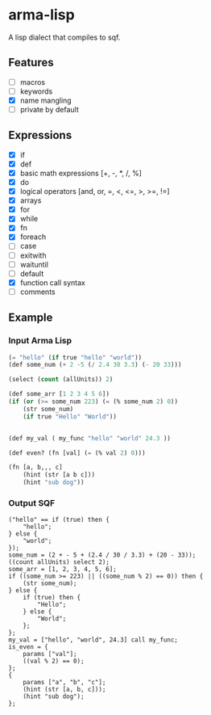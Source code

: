 # arma-lisp

A lisp dialect that compiles to sqf.

## Features
- [ ] macros
- [ ] keywords
- [x] name mangling
- [ ] private by default

## Expressions
- [x] if 
- [x] def
- [x] basic math expressions [+, -, *, /, %]
- [x] do 
- [x] logical operators [and, or, =, <, <=, >, >=, !=]
- [x] arrays
- [x] for
- [x] while
- [x] fn
- [x] foreach
- [ ] case
- [ ] exitwith
- [ ] waituntil
- [ ] default
- [x] function call syntax
- [ ] comments

## Example

### Input Arma Lisp

```lisp
(= "hello" (if true "hello" "world"))
(def some_num (+ 2 -5 (/ 2.4 30 3.3) (- 20 33)))

(select (count (allUnits)) 2)

(def some_arr [1 2 3 4 5 6])
(if (or (>= some_num 223) (= (% some_num 2) 0))
    (str some_num)
    (if true "Hello" "World"))


(def my_val ( my_func "hello" "world" 24.3 ))

(def even? (fn [val] (= (% val 2) 0)))

(fn [a, b,,, c]
    (hint (str [a b c]))
    (hint "sub dog"))
```

### Output SQF

```sqf
("hello" == if (true) then {
    "hello";
} else {
    "world";
});
some_num = (2 + - 5 + (2.4 / 30 / 3.3) + (20 - 33));
((count allUnits) select 2);
some_arr = [1, 2, 3, 4, 5, 6];
if ((some_num >= 223) || ((some_num % 2) == 0)) then {
    (str some_num);
} else {
    if (true) then {
        "Hello";
    } else {
        "World";
    };
};
my_val = ["hello", "world", 24.3] call my_func;
is_even = {
    params ["val"];
    ((val % 2) == 0);
};
{
    params ["a", "b", "c"];
    (hint (str [a, b, c]));
    (hint "sub dog");
};
```
